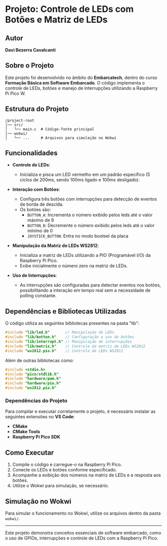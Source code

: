# Projeto: Controle de LEDs com Botões e Matriz de LEDs

## Autor
**Davi Bezerra Cavalcanti**

## Sobre o Projeto
Este projeto foi desenvolvido no âmbito do **Embarcatech**, dentro do curso **Formação Básica em Software Embarcado**. O código implementa o controle de LEDs, botões e manejo de interrupções utilizando a Raspberry Pi Pico W.

## Estrutura do Projeto

```
/project-root
│── src/
│   └── main.c  # Código-fonte principal
│── wokwi/
│   └── ...     # Arquivos para simulação no Wokwi
```

## Funcionalidades

- **Controle de LEDs**:
  - Inicializa e pisca um LED vermelho em um padrão específico (5 ciclos de 200ms, sendo 100ms ligado e 100ms desligado).

- **Interação com Botões**:
  - Configura três botões com interrupções para detecção de eventos de borda de descida.
  - Os botões são:
    - `BUTTON_A`: Incrementa o número exibido pelos leds até o valor máximo de 9
    - `BUTTON_B`: Decremente o número exibido pelos leds até o valor mínimo de 0
    - `JOYSTICK_BUTTON`: Entra no modo bootsel da placa

- **Manipulação da Matriz de LEDs WS2812**:
  - Inicializa a matriz de LEDs utilizando a PIO (Programável I/O) da Raspberry Pi Pico.
  - Exibe inicialmente o número zero na matriz de LEDs.

- **Uso de Interrupções**:
  - As interrupções são configuradas para detectar eventos nos botões, possibilitando a interação em tempo real sem a necessidade de polling constante.

## Dependências e Bibliotecas Utilizadas

O código utiliza as seguintes bibliotecas presentes na pasta "lib":

```c
#include "lib/led.h"       // Manipulação de LEDs
#include "lib/button.h"    // Configuração e uso de botões
#include "lib/interrupt.h" // Manipulação de interrupções
#include "lib/matrix.h"    // Controle da matriz de LEDs WS2812
#include "ws2812.pio.h"    // Controle de LEDs WS2812
```

Além de outras bibliotecas como:

```c
#include <stdio.h>
#include "pico/stdlib.h"
#include "hardware/pwm.h"
#include "hardware/pio.h"
#include "ws2812.pio.h"
```

### Dependências do Projeto
Para compilar e executar corretamente o projeto, é necessário instalar as seguintes extensões no **VS Code**:
- **CMake**
- **CMake Tools**
- **Raspberry Pi Pico SDK**

## Como Executar

1. Compile o código e carregue-o na Raspberry Pi Pico.
2. Conecte os LEDs e botões conforme especificado.
3. Acompanhe a exibição dos números na matriz de LEDs e a resposta aos botões.
4. Utilize o Wokwi para simulação, se necessário.

## Simulação no Wokwi

Para simular o funcionamento no Wokwi, utilize os arquivos dentro da pasta `wokwi/`.

---
Este projeto demonstra conceitos essenciais de software embarcado, como o uso de GPIOs, interrupções e controle de LEDs com a Raspberry Pi Pico.

